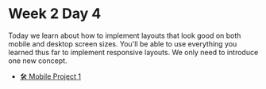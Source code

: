 # Week 2 Day 4

Today we learn about how to implement layouts that look good on both mobile and desktop screen
sizes. You'll be able to use everything you learned thus far to implement responsive layouts. We
only need to introduce one new concept.

- [🛠️ Mobile Project 1](./mobile_project_1/)

